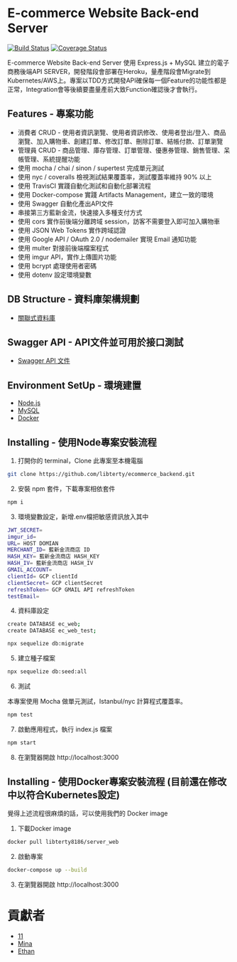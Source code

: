 # E-commerce Website Back-end Server

[![Build Status](https://travis-ci.org/libterty/ecommerce_backend.svg?branch=dev)](https://travis-ci.org/libterty/ecommerce_backend)
[![Coverage Status](https://coveralls.io/repos/github/libterty/ecommerce_backend/badge.svg?branch=master)](https://coveralls.io/github/libterty/ecommerce_backend?branch=master)

E-commerce Website Back-end Server 使用 Express.js + MySQL 建立的電子商務後端API SERVER，開發階段會部署在Heroku，量產階段會Migrate到Kubernetes/AWS上。專案以TDD方式開發API確保每一個Feature的功能性都是正常，Integration會等後續要盡量產前大致Function確認後才會執行。

## Features - 專案功能

- 消費者 CRUD - 使用者資訊瀏覽、使用者資訊修改、使用者登出/登入、商品瀏覽、加入購物車、創建訂單、修改訂單、刪除訂單、結帳付款、訂單瀏覽
- 管理員 CRUD - 商品管理、庫存管理、訂單管理、優惠券管理、銷售管理、呆帳管理、系統提醒功能
- 使用 mocha / chai / sinon / supertest 完成單元測試
- 使用 nyc / coveralls 檢視測試結果覆蓋率，測試覆蓋率維持 90% 以上
- 使用 TravisCI 實踐自動化測試和自動化部署流程
- 使用 Docker-compose 實踐 Artifacts Management，建立一致的環境
- 使用 Swagger 自動化產出API文件
- 串接第三方藍新金流，快速接入多種支付方式
- 使用 cors 實作前後端分離跨域 session，訪客不需要登入即可加入購物車
- 使用 JSON Web Tokens 實作跨域認證
- 使用 Google API / OAuth 2.0 / nodemailer 實現 Email 通知功能
- 使用 multer 對接前後端檔案程式
- 使用 imgur API，實作上傳圖片功能
- 使用 bcrypt 處理使用者密碼
- 使用 dotenv 設定環境變數

## DB Structure - 資料庫架構規劃

- [關聯式資料庫](https://www.lucidchart.com/documents/edit/9c515ee3-b3a8-4e79-8120-d4d179c84914/0_0?shared=true)

## Swagger API - API文件並可用於接口測試

- [Swagger API 文件](https://secret-brushlands-82653.herokuapp.com/api-docs/)

## Environment SetUp - 環境建置

- [Node.js](https://nodejs.org/en/)
- [MySQL](https://www.mysql.com/)
- [Docker](https://www.docker.com)

## Installing - 使用Node專案安裝流程

1. 打開你的 terminal，Clone 此專案至本機電腦

```bash
git clone https://github.com/libterty/ecommerce_backend.git
```

2. 安裝 npm 套件，下載專案相依套件

```bash
npm i
```

3. 環境變數設定，新增.env檔把敏感資訊放入其中

```bash
JWT_SECRET=
imgur_id=
URL= HOST DOMIAN
MERCHANT_ID= 藍新金流商店 ID
HASH_KEY= 藍新金流商店 HASH_KEY
HASH_IV= 藍新金流商店 HASH_IV
GMAIL_ACCOUNT=
clientId= GCP clientId
clientSecret= GCP clientSecret
refreshToken= GCP GMAIL API refreshToken
testEmail=
```

4. 資料庫設定

```bash
create DATABASE ec_web;
create DATABASE ec_web_test;
```

```bash
npx sequelize db:migrate
```

5. 建立種子檔案

```bash
npx sequelize db:seed:all
```

6. 測試

本專案使用 Mocha 做單元測試，Istanbul/nyc 計算程式覆蓋率。

```bash
npm test
```

7. 啟動應用程式，執行 index.js 檔案

```bash
npm start
```

8. 在瀏覽器開啟 http://localhost:3000

## Installing - 使用Docker專案安裝流程 (目前還在修改中以符合Kubernetes設定)
覺得上述流程很麻煩的話，可以使用我們的 Docker image

1. 下載Docker image
```bash
docker pull libterty8186/server_web
```

2. 啟動專案
```bash
docker-compose up --build
```

3. 在瀏覽器開啟 http://localhost:3000

# 貢獻者
- [11](https://github.com/libterty)
- [Mina](https://github.com/mpragnarok)
- [Ethan](https://github.com/HuangMinShi)